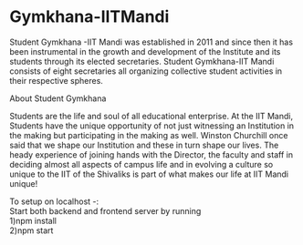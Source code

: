 # Gymkhana-IITMandi
Student Gymkhana -IIT Mandi was established in 2011 and since then it has been instrumental in the growth and development of the Institute and its students through its elected secretaries. Student Gymkhana-IIT Mandi consists of eight secretaries all organizing collective student activities in their respective spheres.

About Student Gymkhana

Students are the life and soul of all educational enterprise. At the IIT Mandi, Students have the unique opportunity of not just witnessing an Institution in the making but participating in the making as well. Winston Churchill once said that we shape our Institution and these in turn shape our lives. The heady experience of joining hands with the Director, the faculty and staff in deciding almost all aspects of campus life and in evolving a culture so unique to the IIT of the Shivaliks is part of what makes our life at IIT Mandi unique!

To setup on localhost -:
<br>
Start both backend and frontend server by running 
<br>
1)npm install
<br>
2)npm start
